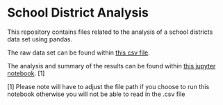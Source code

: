 # School District Analysis

This repository contains files related to the analysis of a school districts data set using pandas. 

The raw data set can be found within [this csv file](https://github.com/bbinvt/School_District_Analysis/blob/b65caf3590dcfdb43cb504237ad07479b3c3ed0b/new_full_student_data.csv).

The analysis and summary of the results can be found within [this jupyter notebook](). [1]

[1] Please note will have to adjust the file path if you choose to run this notebook otherwise you will not be able to read in the .csv file 
